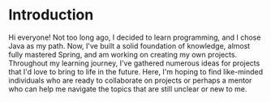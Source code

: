 # Introduction
Hi everyone! Not too long ago, I decided to learn programming, and I chose Java as my path. Now, I've built a solid foundation of knowledge, almost fully mastered Spring, and am working on creating my own projects. Throughout my learning journey, I've gathered numerous ideas for projects that I'd love to bring to life in the future. Here, I'm hoping to find like-minded individuals who are ready to collaborate on projects or perhaps a mentor who can help me navigate the topics that are still unclear or new to me.
